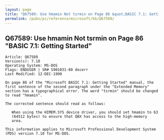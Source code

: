 ```yaml
---
layout: page
title: "Q67589: Use hmamin Not tsrmin on Page 86 &quot;BASIC 7.1: Getting Started&quot;"
permalink: /pubs/pc/reference/microsoft/kb/Q67589/
---
```


## Q67589: Use hmamin Not tsrmin on Page 86 &quot;BASIC 7.1: Getting Started&quot;

	Article: Q67589
	Version(s): 7.10
	Operating System: MS-DOS
	Flags: ENDUSER | SR# S901031-88 docerr
	Last Modified: 12-DEC-1990
	
	On page 86 of the "Microsoft BASIC 7.1: Getting Started" manual, the
	first sentence of the second paragraph under the "Extended Memory"
	section has a typographical error. The word "tsrmin" should be changed
	to read "hmamin".
	
	The corrected sentence should read as follows:
	
	   When using the HIMEM.SYS device driver, you should set hmamin to 63
	   (64512 bytes) to ensure that QBX has access to the high-memory
	   area.
	
	This information applies to Microsoft Professional Development System
	(PDS) version 7.10 for MS-DOS.
